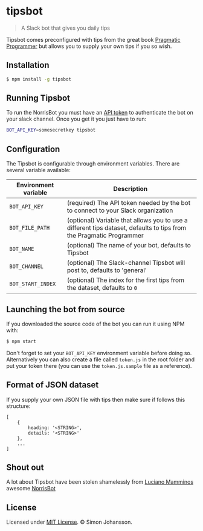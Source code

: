 
# tipsbot

> A Slack bot that gives you daily tips

Tipsbot comes preconfigured with tips from the great book [Pragmatic Programmer](http://www.amazon.com/The-Pragmatic-Programmer-Journeyman-Master/dp/020161622X) but allows you to supply your own tips if you so wish.

## Installation
```bash
$ npm install -g tipsbot
```

## Running Tipsbot
To run the NorrisBot you must have an [API token](#getting-the-api-token-for-your-slack-channel) to authenticate the bot on your slack channel. Once you get it you just have to run:

```bash
BOT_API_KEY=somesecretkey tipsbot
```

## Configuration
The Tipsbot is configurable through environment variables. There are several variable available:

| Environment variable | Description |
|----------------------|-------------|
| `BOT_API_KEY`        | (required) The API token needed by the bot to connect to your Slack organization |
| `BOT_FILE_PATH`      | (optional) Variable that allows you to use a different tips dataset, defaults to tips from the Pragmatic Programmer|
| `BOT_NAME`           | (optional) The name of your bot, defaults to Tipsbot |
| `BOT_CHANNEL`        | (optional) The Slack-channel Tipsbot will post to, defaults to 'general' |
| `BOT_START_INDEX`    | (optional) The index for the first tips from the dataset, defaults to `0` |


## Launching the bot from source
If you downloaded the source code of the bot you can run it using NPM with:

```bash
$ npm start
```

Don't forget to set your `BOT_API_KEY` environment variable before doing so. Alternatively you can also create a file called `token.js` in the root folder and put your token there (you can use the `token.js.sample` file as a reference).

## Format of JSON dataset
If you supply your own JSON file with tips then make sure if follows this structure:
```
[
    {
        heading: '<STRING>',
        details: '<STRING>'
    },
    ...
]
```

## Shout out
A lot about Tipsbot have been stolen shamelessly from [Luciano Mamminos](https://github.com/lmammino) awesome [NorrisBot](https://scotch.io/tutorials/building-a-slack-bot-with-node-js-and-chuck-norris-super-powers)


## License
Licensed under [MIT License](LICENSE). © Simon Johansson.
